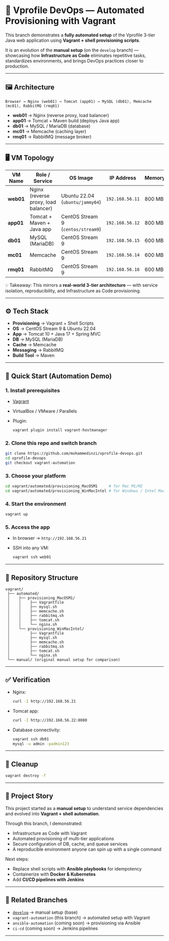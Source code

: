 # 🚀 Vprofile DevOps — Automated Provisioning with Vagrant

This branch demonstrates a **fully automated setup** of the Vprofile 3-tier Java web application using **Vagrant + shell provisioning scripts**.

It is an evolution of the **manual setup** (on the `develop` branch) — showcasing how **Infrastructure as Code** eliminates repetitive tasks, standardizes environments, and brings DevOps practices closer to production.

---

## 🖼 Architecture

```
Browser → Nginx (web01) → Tomcat (app01) → MySQL (db01), Memcache (mc01), RabbitMQ (rmq01)
```

* **web01** → Nginx (reverse proxy, load balancer)
* **app01** → Tomcat + Maven build (deploys Java app)
* **db01** → MySQL / MariaDB (database)
* **mc01** → Memcache (caching layer)
* **rmq01** → RabbitMQ (message broker)

---

## 🖥 VM Topology

| VM Name   | Role / Service                       | OS Image                           | IP Address      | Memory | Provisioning Script |
| --------- | ------------------------------------ | ---------------------------------- | --------------- | ------ | ------------------- |
| **web01** | Nginx (reverse proxy, load balancer) | Ubuntu 22.04 (`ubuntu/jammy64`)    | `192.168.56.11` | 800 MB | `nginx.sh`          |
| **app01** | Tomcat + Maven + Java app            | CentOS Stream 9 (`centos/stream9`) | `192.168.56.12` | 800 MB | `tomcat.sh`         |
| **db01**  | MySQL (MariaDB)                      | CentOS Stream 9                    | `192.168.56.15` | 600 MB | `mysql.sh`          |
| **mc01**  | Memcache                             | CentOS Stream 9                    | `192.168.56.14` | 600 MB | `memcache.sh`       |
| **rmq01** | RabbitMQ                             | CentOS Stream 9                    | `192.168.56.16` | 600 MB | `rabbitmq.sh`       |

💡 Takeaway: This mirrors a **real-world 3-tier architecture** — with service isolation, reproducibility, and Infrastructure as Code provisioning.

---

## ⚙️ Tech Stack

* **Provisioning** → Vagrant + Shell Scripts
* **OS** → CentOS Stream 9 & Ubuntu 22.04
* **App** → Tomcat 10 + Java 17 + Spring MVC
* **DB** → MySQL (MariaDB)
* **Cache** → Memcache
* **Messaging** → RabbitMQ
* **Build Tool** → Maven

---

## 🚀 Quick Start (Automation Demo)

### 1. Install prerequisites

* [Vagrant](https://developer.hashicorp.com/vagrant/downloads)
* VirtualBox / VMware / Parallels
* Plugin:

  ```bash
  vagrant plugin install vagrant-hostmanager
  ```

### 2. Clone this repo and switch branch

```bash
git clone https://github.com/mohammedinzi/vprofile-devops.git
cd vprofile-devops
git checkout vagrant-automation
```

### 3. Choose your platform

```bash
cd vagrant/automated/provisioning_MacOSM1     # for Mac M1/M2
cd vagrant/automated/provisioning_WinMacIntel # for Windows / Intel Mac
```

### 4. Start the environment

```bash
vagrant up
```

### 5. Access the app

* In browser → `http://192.168.56.21`
* SSH into any VM:

  ```bash
  vagrant ssh web01
  ```

---

## 📂 Repository Structure

```
vagrant/
 ├── automated/
 │    ├── provisioning_MacOSM1/
 │    │    ├── Vagrantfile
 │    │    ├── mysql.sh
 │    │    ├── memcache.sh
 │    │    ├── rabbitmq.sh
 │    │    ├── tomcat.sh
 │    │    └── nginx.sh
 │    └── provisioning_WinMacIntel/
 │         ├── Vagrantfile
 │         ├── mysql.sh
 │         ├── memcache.sh
 │         ├── rabbitmq.sh
 │         ├── tomcat.sh
 │         └── nginx.sh
 └── manual/ (original manual setup for comparison)
```

---

## ✅ Verification

* Nginx:

  ```bash
  curl -I http://192.168.56.21
  ```

* Tomcat app:

  ```bash
  curl -I http://192.168.56.22:8080
  ```

* Database connectivity:

  ```bash
  vagrant ssh db01
  mysql -u admin -padmin123
  ```

---

## 🧹 Cleanup

```bash
vagrant destroy -f
```

---

## 📖 Project Story

This project started as a **manual setup** to understand service dependencies and evolved into **Vagrant + shell automation**.

Through this branch, I demonstrated:

* Infrastructure as Code with Vagrant
* Automated provisioning of multi-tier applications
* Secure configuration of DB, cache, and queue services
* A reproducible environment anyone can spin up with a single command

Next steps:

* Replace shell scripts with **Ansible playbooks** for idempotency
* Containerize with **Docker & Kubernetes**
* Add **CI/CD pipelines with Jenkins**

---

## 🔗 Related Branches

* [`develop`](https://github.com/mohammedinzi/vprofile-devops/tree/develop) → manual setup (base)
* `vagrant-automation` (this branch) → automated setup with Vagrant
* `ansible-automation` (coming soon) → provisioning via Ansible
* `ci-cd` (coming soon) → Jenkins pipelines

---